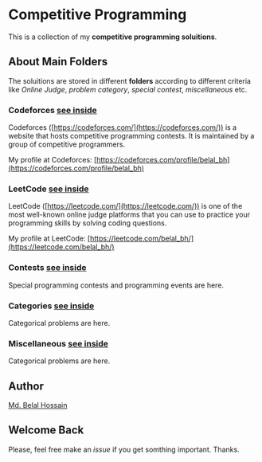 # Competitive Programming
This is a collection of my **competitive programming soluitions**.

## About Main Folders
The soluitions are stored in different **folders** according to different criteria like *Online Judge*, *problem category*, *special contest*, *miscellaneous* etc.

### Codeforces [see inside](./codeforces/)
Codeforces ([https://codeforces.com/](https://codeforces.com/)) is a website that hosts competitive programming contests. It is maintained by a group of competitive programmers.

My profile at Codeforces: [https://codeforces.com/profile/belal_bh](https://codeforces.com/profile/belal_bh)

### LeetCode [see inside](./LeetCode/)
LeetCode ([https://leetcode.com/](https://leetcode.com/)) is one of the most well-known online judge platforms that you can use to practice your programming skills by solving coding questions.

My profile at LeetCode: [https://leetcode.com/belal_bh/](https://leetcode.com/belal_bh/)

### Contests [see inside](./contests/)
Special programming contests and programming events are here.

### Categories [see inside](./categories/)
Categorical problems are here.

### Miscellaneous [see inside](./miscellaneous/)
Categorical problems are here.

## Author ##
[Md. Belal Hossain](https://github.com/belal-bh)

## Welcome Back ##
Please, feel free make an *issue* if you get somthing important.
Thanks.
